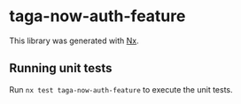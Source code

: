 # taga-now-auth-feature

This library was generated with [Nx](https://nx.dev).

## Running unit tests

Run `nx test taga-now-auth-feature` to execute the unit tests.
